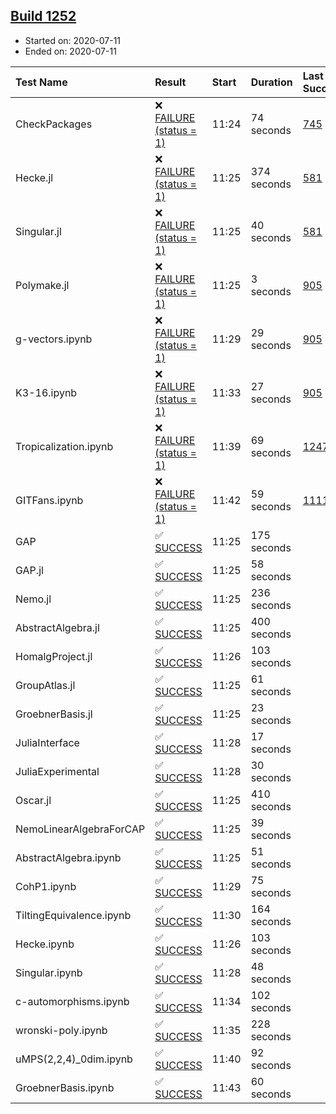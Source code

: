 ## [Build 1252](https://oscarci.mathematik.uni-kl.de/job/oscar-julia-1.4/1252/)

* Started on: 2020-07-11
* Ended on: 2020-07-11

| Test Name    | Result | Start | Duration | Last Success | First Failure |
|:-------------|:-------|:------|:---------|:-------------|:--------------|
| CheckPackages | ❌ [FAILURE (status = 1)](https://oscarci.mathematik.uni-kl.de/job/oscar-julia-1.4/1252/artifact/logs/build-1252/CheckPackages.log) | 11:24 | 74 seconds | [745](https://oscarci.mathematik.uni-kl.de/job/oscar-julia-1.4/745/) | [746](https://oscarci.mathematik.uni-kl.de/job/oscar-julia-1.4/746/) |
| Hecke.jl | ❌ [FAILURE (status = 1)](https://oscarci.mathematik.uni-kl.de/job/oscar-julia-1.4/1252/artifact/logs/build-1252/Hecke.jl.log) | 11:25 | 374 seconds | [581](https://oscarci.mathematik.uni-kl.de/job/oscar-julia-1.4/581/) | [582](https://oscarci.mathematik.uni-kl.de/job/oscar-julia-1.4/582/) |
| Singular.jl | ❌ [FAILURE (status = 1)](https://oscarci.mathematik.uni-kl.de/job/oscar-julia-1.4/1252/artifact/logs/build-1252/Singular.jl.log) | 11:25 | 40 seconds | [581](https://oscarci.mathematik.uni-kl.de/job/oscar-julia-1.4/581/) | [582](https://oscarci.mathematik.uni-kl.de/job/oscar-julia-1.4/582/) |
| Polymake.jl | ❌ [FAILURE (status = 1)](https://oscarci.mathematik.uni-kl.de/job/oscar-julia-1.4/1252/artifact/logs/build-1252/Polymake.jl.log) | 11:25 | 3 seconds | [905](https://oscarci.mathematik.uni-kl.de/job/oscar-julia-1.4/905/) | [907](https://oscarci.mathematik.uni-kl.de/job/oscar-julia-1.4/907/) |
| g-vectors.ipynb | ❌ [FAILURE (status = 1)](https://oscarci.mathematik.uni-kl.de/job/oscar-julia-1.4/1252/artifact/logs/build-1252/g-vectors.ipynb.log) | 11:29 | 29 seconds | [905](https://oscarci.mathematik.uni-kl.de/job/oscar-julia-1.4/905/) | [907](https://oscarci.mathematik.uni-kl.de/job/oscar-julia-1.4/907/) |
| K3-16.ipynb | ❌ [FAILURE (status = 1)](https://oscarci.mathematik.uni-kl.de/job/oscar-julia-1.4/1252/artifact/logs/build-1252/K3-16.ipynb.log) | 11:33 | 27 seconds | [905](https://oscarci.mathematik.uni-kl.de/job/oscar-julia-1.4/905/) | [907](https://oscarci.mathematik.uni-kl.de/job/oscar-julia-1.4/907/) |
| Tropicalization.ipynb | ❌ [FAILURE (status = 1)](https://oscarci.mathematik.uni-kl.de/job/oscar-julia-1.4/1252/artifact/logs/build-1252/Tropicalization.ipynb.log) | 11:39 | 69 seconds | [1247](https://oscarci.mathematik.uni-kl.de/job/oscar-julia-1.4/1247/) | [1248](https://oscarci.mathematik.uni-kl.de/job/oscar-julia-1.4/1248/) |
| GITFans.ipynb | ❌ [FAILURE (status = 1)](https://oscarci.mathematik.uni-kl.de/job/oscar-julia-1.4/1252/artifact/logs/build-1252/GITFans.ipynb.log) | 11:42 | 59 seconds | [1111](https://oscarci.mathematik.uni-kl.de/job/oscar-julia-1.4/1111/) | [1112](https://oscarci.mathematik.uni-kl.de/job/oscar-julia-1.4/1112/) |
| GAP | ✅ [SUCCESS](https://oscarci.mathematik.uni-kl.de/job/oscar-julia-1.4/1252/artifact/logs/build-1252/GAP.log) | 11:25 | 175 seconds |  |  |
| GAP.jl | ✅ [SUCCESS](https://oscarci.mathematik.uni-kl.de/job/oscar-julia-1.4/1252/artifact/logs/build-1252/GAP.jl.log) | 11:25 | 58 seconds |  |  |
| Nemo.jl | ✅ [SUCCESS](https://oscarci.mathematik.uni-kl.de/job/oscar-julia-1.4/1252/artifact/logs/build-1252/Nemo.jl.log) | 11:25 | 236 seconds |  |  |
| AbstractAlgebra.jl | ✅ [SUCCESS](https://oscarci.mathematik.uni-kl.de/job/oscar-julia-1.4/1252/artifact/logs/build-1252/AbstractAlgebra.jl.log) | 11:25 | 400 seconds |  |  |
| HomalgProject.jl | ✅ [SUCCESS](https://oscarci.mathematik.uni-kl.de/job/oscar-julia-1.4/1252/artifact/logs/build-1252/HomalgProject.jl.log) | 11:26 | 103 seconds |  |  |
| GroupAtlas.jl | ✅ [SUCCESS](https://oscarci.mathematik.uni-kl.de/job/oscar-julia-1.4/1252/artifact/logs/build-1252/GroupAtlas.jl.log) | 11:25 | 61 seconds |  |  |
| GroebnerBasis.jl | ✅ [SUCCESS](https://oscarci.mathematik.uni-kl.de/job/oscar-julia-1.4/1252/artifact/logs/build-1252/GroebnerBasis.jl.log) | 11:25 | 23 seconds |  |  |
| JuliaInterface | ✅ [SUCCESS](https://oscarci.mathematik.uni-kl.de/job/oscar-julia-1.4/1252/artifact/logs/build-1252/JuliaInterface.log) | 11:28 | 17 seconds |  |  |
| JuliaExperimental | ✅ [SUCCESS](https://oscarci.mathematik.uni-kl.de/job/oscar-julia-1.4/1252/artifact/logs/build-1252/JuliaExperimental.log) | 11:28 | 30 seconds |  |  |
| Oscar.jl | ✅ [SUCCESS](https://oscarci.mathematik.uni-kl.de/job/oscar-julia-1.4/1252/artifact/logs/build-1252/Oscar.jl.log) | 11:25 | 410 seconds |  |  |
| NemoLinearAlgebraForCAP | ✅ [SUCCESS](https://oscarci.mathematik.uni-kl.de/job/oscar-julia-1.4/1252/artifact/logs/build-1252/NemoLinearAlgebraForCAP.log) | 11:25 | 39 seconds |  |  |
| AbstractAlgebra.ipynb | ✅ [SUCCESS](https://oscarci.mathematik.uni-kl.de/job/oscar-julia-1.4/1252/artifact/logs/build-1252/AbstractAlgebra.ipynb.log) | 11:25 | 51 seconds |  |  |
| CohP1.ipynb | ✅ [SUCCESS](https://oscarci.mathematik.uni-kl.de/job/oscar-julia-1.4/1252/artifact/logs/build-1252/CohP1.ipynb.log) | 11:29 | 75 seconds |  |  |
| TiltingEquivalence.ipynb | ✅ [SUCCESS](https://oscarci.mathematik.uni-kl.de/job/oscar-julia-1.4/1252/artifact/logs/build-1252/TiltingEquivalence.ipynb.log) | 11:30 | 164 seconds |  |  |
| Hecke.ipynb | ✅ [SUCCESS](https://oscarci.mathematik.uni-kl.de/job/oscar-julia-1.4/1252/artifact/logs/build-1252/Hecke.ipynb.log) | 11:26 | 103 seconds |  |  |
| Singular.ipynb | ✅ [SUCCESS](https://oscarci.mathematik.uni-kl.de/job/oscar-julia-1.4/1252/artifact/logs/build-1252/Singular.ipynb.log) | 11:28 | 48 seconds |  |  |
| c-automorphisms.ipynb | ✅ [SUCCESS](https://oscarci.mathematik.uni-kl.de/job/oscar-julia-1.4/1252/artifact/logs/build-1252/c-automorphisms.ipynb.log) | 11:34 | 102 seconds |  |  |
| wronski-poly.ipynb | ✅ [SUCCESS](https://oscarci.mathematik.uni-kl.de/job/oscar-julia-1.4/1252/artifact/logs/build-1252/wronski-poly.ipynb.log) | 11:35 | 228 seconds |  |  |
| uMPS(2,2,4)_0dim.ipynb | ✅ [SUCCESS](https://oscarci.mathematik.uni-kl.de/job/oscar-julia-1.4/1252/artifact/logs/build-1252/uMPS-2-2-4-_0dim.ipynb.log) | 11:40 | 92 seconds |  |  |
| GroebnerBasis.ipynb | ✅ [SUCCESS](https://oscarci.mathematik.uni-kl.de/job/oscar-julia-1.4/1252/artifact/logs/build-1252/GroebnerBasis.ipynb.log) | 11:43 | 60 seconds |  |  |
